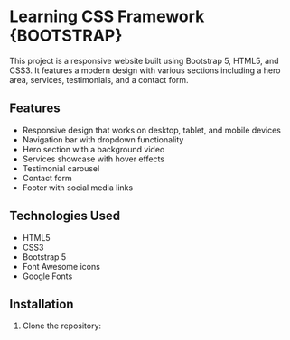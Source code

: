 # Learning CSS Framework {BOOTSTRAP}

This project is a responsive website built using Bootstrap 5, HTML5, and CSS3. It features a modern design with various sections including a hero area, services, testimonials, and a contact form.


## Features

- Responsive design that works on desktop, tablet, and mobile devices
- Navigation bar with dropdown functionality
- Hero section with a background video
- Services showcase with hover effects
- Testimonial carousel
- Contact form
- Footer with social media links

## Technologies Used

- HTML5
- CSS3
- Bootstrap 5
- Font Awesome icons
- Google Fonts

## Installation

1. Clone the repository:
